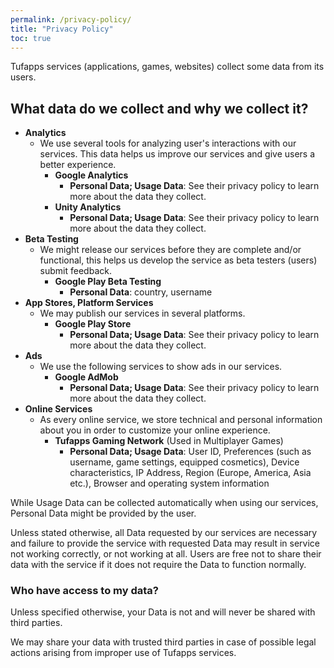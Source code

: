```yaml
---
permalink: /privacy-policy/
title: "Privacy Policy"
toc: true
---
```


Tufapps services (applications, games, websites) collect some data from its users.

## What data do we collect and why we collect it?

* **Analytics**
    * We use several tools for analyzing user's interactions with our services.
    This data helps us improve our services and give users a better experience.
        * **Google Analytics**
            * **Personal Data; Usage Data**: See their privacy policy to learn more about the data they collect.
        * **Unity Analytics**
            * **Personal Data; Usage Data**: See their privacy policy to learn more about the data they collect.
* **Beta Testing**
    * We might release our services before they are complete and/or functional,
    this helps us develop the service as beta testers (users) submit feedback.
        * **Google Play Beta Testing**
            * **Personal Data**: country, username
* **App Stores, Platform Services**
    * We may publish our services in several platforms.
        * **Google Play Store**
            * **Personal Data; Usage Data**: See their privacy policy to learn more about the data they collect.
* **Ads**
    * We use the following services to show ads in our services.
        * **Google AdMob**
            * **Personal Data; Usage Data**: See their privacy policy to learn more about the data they collect.
* **Online Services**
    * As every online service, we store technical and personal information about you
    in order to customize your online experience.
        * **Tufapps Gaming Network** (Used in Multiplayer Games)
            * **Personal Data; Usage Data**: User ID, Preferences
            (such as username, game settings, equipped cosmetics), 
            Device characteristics, IP Address, Region
            (Europe, America, Asia etc.), Browser and operating system information
            

While Usage Data can be collected automatically when using our services, Personal
Data might be provided by the user.

Unless stated otherwise, all Data requested by our services are necessary and failure
to provide the service with requested Data may result in service not working correctly,
or not working at all. Users are free not to share their data with the service if
it does not require the Data to function normally.

### Who have access to my data?
Unless specified otherwise, your Data is not and
will never be shared with third parties.

We may share your data with trusted third parties in case of possible legal actions arising
from improper use of Tufapps services.
